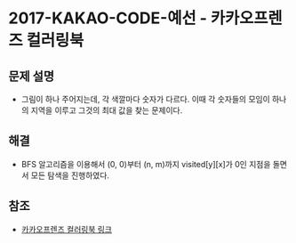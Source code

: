 # 2017-KAKAO-CODE-예선 - 카카오프렌즈 컬러링북

## 문제 설명
- 그림이 하나 주어지는데, 각 색깔마다 숫자가 다르다. 이때 각 숫자들의 모임이 하나의 지역을 이루고 그것의 최대 값을 찾는 문제이다.

## 해결
- BFS 알고리즘을 이용해서 (0, 0)부터 (n, m)까지 visited[y][x]가 0인 지점을 돌면서 모든 탐색을 진행하였다.

## 참조
- [카카오프렌즈 컬러링북 링크](https://programmers.co.kr/learn/courses/30/lessons/1829)
